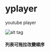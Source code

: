 # yplayer
youtube player

![alt tag](https://github.com/lamperder/yplayer/blob/gh-pages/img/tutorial.gif?raw=true)

#### 列表可拖拉改變順序
